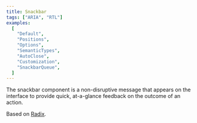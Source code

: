 ```yaml
---
title: Snackbar
tags: ["ARIA", "RTL"]
examples:
  [
    "Default",
    "Positions",
    "Options",
    "SemanticTypes",
    "AutoClose",
    "Customization",
    "SnackbarQueue",
  ]
---
```


The snackbar component is a non-disruptive message that appears on the interface to provide quick, at-a-glance feedback on the outcome of an action.

Based on [Radix](https://www.radix-ui.com/).
